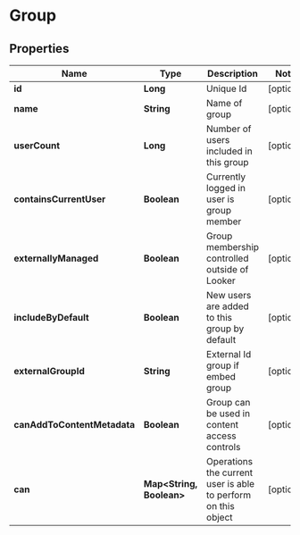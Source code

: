 
# Group

## Properties
Name | Type | Description | Notes
------------ | ------------- | ------------- | -------------
**id** | **Long** | Unique Id |  [optional]
**name** | **String** | Name of group |  [optional]
**userCount** | **Long** | Number of users included in this group |  [optional]
**containsCurrentUser** | **Boolean** | Currently logged in user is group member |  [optional]
**externallyManaged** | **Boolean** | Group membership controlled outside of Looker |  [optional]
**includeByDefault** | **Boolean** | New users are added to this group by default |  [optional]
**externalGroupId** | **String** | External Id group if embed group |  [optional]
**canAddToContentMetadata** | **Boolean** | Group can be used in content access controls |  [optional]
**can** | **Map&lt;String, Boolean&gt;** | Operations the current user is able to perform on this object |  [optional]



